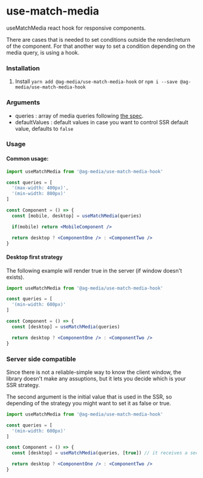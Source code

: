 # use-match-media
useMatchMedia react hook for responsive components.

There are cases that is needed to set conditions outside the render/return of the component. For that another way to set a condition depending on the media query, is using a hook.

### Installation

1. Install `yarn add @ag-media/use-match-media-hook` or `npm i --save @ag-media/use-match-media-hook`

### Arguments
- queries <Array>: array of media queries following [the spec](https://developer.mozilla.org/en-US/docs/Web/API/Window/matchMedia).
- defaultValues <Array>: default values in case you want to control SSR default value, defaults to `false`

### Usage

#### Common usage:

``` jsx
import useMatchMedia from '@ag-media/use-match-media-hook'

const queries = [
  '(max-width: 400px)',
  '(min-width: 800px)'
]

const Component = () => {
  const [mobile, desktop] = useMatchMedia(queries)

  if(mobile) return <MobileComponent />

  return desktop ? <ComponentOne /> : <ComponentTwo />
}
```

#### Desktop first strategy

The following example will render true in the server (if window doesn't exists).

``` jsx
import useMatchMedia from '@ag-media/use-match-media-hook'

const queries = [
  '(min-width: 600px)'
]

const Component = () => {
  const [desktop] = useMatchMedia(queries)

  return desktop ? <ComponentOne /> : <ComponentTwo />
}
```

### Server side compatible

Since there is not a reliable-simple way to know the client window, the library doesn't make any assuptions, but it lets you decide which is your SSR strategy.

The second argument is the initial value that is used in the SSR, so depending of the strategy you might want to set it as false or true.

``` jsx
import useMatchMedia from '@ag-media/use-match-media-hook'

const queries = [
  '(min-width: 600px)'
]

const Component = () => {
  const [desktop] = useMatchMedia(queries, [true]) // it receives a second argument with the SSR value, false by default

  return desktop ? <ComponentOne /> : <ComponentTwo />
}
```
